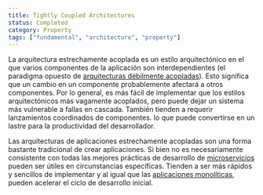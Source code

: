 ```yaml
---
title: Tightly Coupled Architectures
status: Completed
category: Property
tags: ["fundamental", "architecture", "property"]
---
```


La arquitectura estrechamente acoplada es un estilo arquitectónico en el que varios componentes de la aplicación son interdependientes
(el paradigma opuesto de [arquitecturas débilmente acopladas](/es/loosely-coupled-architecture/)).
Esto significa que un cambio en un componente probablemente afectará a otros componentes.
Por lo general, es más fácil de implementar que los estilos arquitectónicos más vagamente acoplados,
pero puede dejar un sistema más vulnerable a fallas en cascada.
También tienden a requerir lanzamientos coordinados de componentes.
lo que puede convertirse en un lastre para la productividad del desarrollador.

Las arquitecturas de aplicaciones estrechamente acopladas son una forma bastante tradicional de crear aplicaciones.
Si bien no es necesariamente consistente con todas las mejores prácticas de desarrollo de [microservicios](/microservicios/)
pueden ser útiles en circunstancias específicas.
Tienden a ser más rápidos y sencillos de implementar y
al igual que las [aplicaciones monolíticas](/monolithic-apps/), pueden acelerar el ciclo de desarrollo inicial.
